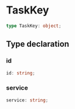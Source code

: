 # TaskKey

```ts
type TaskKey: object;
```

## Type declaration

### id

```ts
id: string;
```

### service

```ts
service: string;
```
